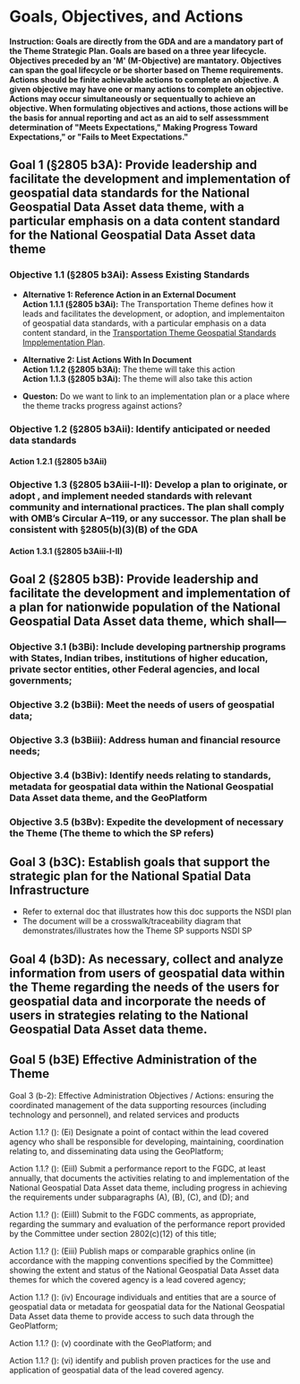 # Goals, Objectives, and Actions

**Instruction: Goals are directly from the GDA and are a mandatory part of the Theme Strategic Plan. Goals are based on a three year lifecycle. Objectives preceded by an 'M' (M-Objective) are mantatory.  Objectives can span the goal lifecycle or be shorter based on Theme requirements. Actions should be finite achievable actions to complete an objective. A given objective may have one or many actions to complete an objective. Actions may occur simultaneously or sequentually to achieve an objective. When formulating objectives and actions, those actions will be the basis for annual reporting and act as an aid to self assessmment determination of "Meets Expectations," Making Progress Toward Expectations," or "Fails to Meet Expectations."**

## Goal 1 (§2805 b3A): Provide leadership and facilitate the development and implementation of geospatial data standards for the National Geospatial Data Asset data theme, with a particular emphasis on a data content standard for the National Geospatial Data Asset data theme

### Objective 1.1 (§2805 b3Ai): Assess Existing Standards

* **Alternative 1: Reference Action in an External Document**  
**Action 1.1.1 (§2805 b3Ai):** The Transportation Theme defines how it leads and facilitates the development, or adoption, and implementaiton of geospatial data standards, with a particular emphasis on a data content standard, in the [Transportation Theme Geospatial Standards Impplementation Plan](https://ago-item-storage.s3.us-east-1.amazonaws.com/e52f24be7e71423c967ecd1c8b27547e/FGDC_Transportation_Theme_Strategic_Plan_2021_xv_1.1.pdf?X-Amz-Security-Token=IQoJb3JpZ2luX2VjEGwaCXVzLWVhc3QtMSJGMEQCIARL0kiKj3Kkw9gBGQazWBtR4yFbIAUn2jOAKhYg4zzmAiAVy4zOqZPVJ%2BgfWw%2FMErWKxL7AvRPeSuxqoeSHnGAc%2FSrWBAj1%2F%2F%2F%2F%2F%2F%2F%2F%2F%2F8BEAAaDDYwNDc1ODEwMjY2NSIM0rZJ6qIhKuWU3zy0KqoE4it%2BURhW8IRz6KhGnogTgCZZmv%2Bm5EYNqYWIOtS2Zy6g5mIS3bTXErAsGimSDZRrMzxgM9IaR7OjjqqF6ezz90sNFx%2BIPbKGB7S3cswxagZTYQ6a7xbEw%2BrtpwA2xtvfH7wKASofitTxb8KXFIbtP85uPBu6EjddZDpEUGVUmg0h0Cj5WhqmLS1nRc5Lh%2FEAS1Zs1b8jB7esX5JmRVQrthEUc%2FT8mmuQVvFvuLlRn0Gqsjj1KsEH5J%2FZ43hJYowogjz9cRmaFcoNIvA4uZL6g%2BGl%2F6%2FObLGg3YaoYM27JQgXOtS4Wyn5wotdaopAOOqNTc4OxbkVYjNCFPrm6Eoz7vY8PsLoX58KxaOBa0AzQbSdLOT9BKH%2FvmNdIy4TEJu2rNALNpbjLghGS9nN%2FLENa4Z7clcMjZXBw0vduuLI1Ncx8fnL1ETxAPgwdPw6OyeGQxwJiKx5Rcpyk7MM7xTvtuXrFa6XhhO7jBBF3rL%2Fp1Dfvl0om44SgM8U8fFlJvHZT4hPW9EW6yQTBEbS5Vi8Fil49X%2Bq1LBArM8KFcfmXBB77G4THbcSemeKiWfEDA1SFIJWB6ApXM97IQzTIsRebgN294Ob8fyi91qTevzLQrPGN1k%2F7H1j0h8qK%2Fm7zl6xcnOxUYdOJh5meLieDDlhS5hpJHXDhX%2BQgjVGAeF4fHOgQGXZrcmiLo9aFwRxzqYUcpT0HoRM0AnuV2ZQ4qBnCSggzZyHtVm04wkwwq2qnwY6qgGetmCCMHGv7hLTSXrEnrF6H4QFHkUnqQ%2BQknGX7T%2FhALTrbPGOnFDwuFXHzY2CfvDrjJ7ekKIRiSQKKXuPoFMg2r6mArjcBpO0a5iv2KghxU8cog7zY2GWBZP82EFncH7FJpCYyqSOyoiuFPiVbvqlt4c7N%2BqToycAlP8D7PQ%2BlvVtvUBSeLrnARSxhkbZeP1dQLN3qN%2F9ctMRZQgE9hnAHLgSMEZ4kYWtYw%3D%3D&X-Amz-Algorithm=AWS4-HMAC-SHA256&X-Amz-Date=20230213T211659Z&X-Amz-SignedHeaders=host&X-Amz-Expires=300&X-Amz-Credential=ASIAYZTTEKKEX3HIBU6S%2F20230213%2Fus-east-1%2Fs3%2Faws4_request&X-Amz-Signature=db902600d87d1ce9acbd0ea1169dda0f550301867f67740f23fe6fcc90ce0be0 ).

* **Alternative 2: List Actions With In Document**  
**Action 1.1.2 (§2805 b3Ai):** The theme will take this action  
**Action 1.1.3 (§2805 b3Ai):** The theme will also take this action  

* **Queston:** Do we want to link to an implementation plan or a place where the theme tracks progress against actions?

### Objective 1.2 (§2805 b3Aii): Identify anticipated or needed data standards
#### Action 1.2.1 (§2805 b3Aii)
	
### Objective 1.3 (§2805 b3Aiii-I-II): Develop a plan to originate, or adopt , and implement needed standards with relevant community and international practices. The plan shall comply with OMB’s Circular A–119, or any successor. The plan shall be consistent with §2805(b)(3)(B) of the GDA
#### Action 1.3.1 (§2805 b3Aiii-I-II)
	
## Goal 2 (§2805 b3B): Provide leadership and facilitate the development and implementation of a plan for nationwide population of the National Geospatial Data Asset data theme, which shall—

### Objective 3.1 (b3Bi): Include developing partnership programs with States, Indian tribes, institutions of higher education, private sector entities, other Federal agencies, and local governments;

### Objective 3.2 (b3Bii): Meet the needs of users of geospatial data;

### Objective 3.3 (b3Biii): Address human and financial resource needs;

### Objective 3.4 (b3Biv): Identify needs relating to standards, metadata for geospatial data within the National Geospatial Data Asset data theme, and the GeoPlatform

### Objective 3.5 (b3Bv): Expedite the development of necessary the Theme (The theme to which the SP refers)

## Goal 3 (b3C): Establish goals that support the strategic plan for the National Spatial Data Infrastructure
- Refer to external doc that illustrates how this doc supports the NSDI plan
- The document will be a crosswalk/traceability diagram that demonstrates/illustrates how the Theme SP supports NSDI SP

## Goal 4 (b3D): As necessary, collect and analyze information from users of geospatial data within the Theme regarding the needs of the users for geospatial data and incorporate the needs of users in strategies relating to the National Geospatial Data Asset data theme.

## Goal 5 (b3E) Effective Administration of the Theme

Goal 3 (b-2): Effective Administration
	Objectives / Actions: 
ensuring the coordinated management of the data
supporting resources (including technology and personnel), and 
related services and 
products

Action 1.1.? (): (Ei) Designate a point of contact within the lead covered agency who shall be responsible for developing, maintaining, coordination relating to, and disseminating data using the GeoPlatform;

Action 1.1.? (): (EiiI) Submit a performance report to the FGDC, at least annually, that documents the activities relating to and implementation of the National Geospatial Data Asset data theme, including progress in achieving the requirements under subparagraphs (A), (B), (C), and (D); and

Action 1.1.? (): (EiiII) Submit to the FGDC comments, as appropriate, regarding the summary and evaluation of the performance report provided by the Committee under section 2802(c)(12) of this title;

Action 1.1.? (): (Eiii) Publish maps or comparable graphics online (in accordance with the mapping conventions specified by the Committee) showing the extent and status of the National Geospatial Data Asset data themes for which the covered agency is a lead covered agency;

Action 1.1.? (): (iv) Encourage individuals and entities that are a source of geospatial data or metadata for geospatial data for the National Geospatial Data Asset data theme to provide access to such data through the GeoPlatform;

Action 1.1.? (): (v) coordinate with the GeoPlatform; and

Action 1.1.? (): (vi) identify and publish proven practices for the use and application of geospatial data of the lead covered agency.
